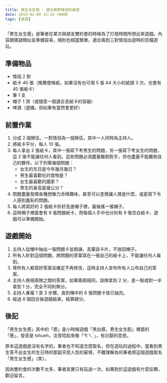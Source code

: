 ```yaml
---
title: 男生女生慼 - 適合兩對情侶的桌遊
date: 2019-02-09 15:14 +0800
tags: [桌遊]
---
```


「男生女生慼」是筆者在某次與朋友雙約會的時候為了打發時間所想出來遊戲。內容跟猜謎類似且準備容易，規則也相當簡單，適合兩到三對情侶出遊時的空檔遊玩。

<!-- more -->

## 準備物品

- 情侶 2 對
- 紙卡 40 張（推薦便條紙，如果沒有也可用 5 張 A4 大小的紙摺 3 次，也會有 40 張紙卡）
- 筆 1 支
- 帽子 1 頂（或隨意一個適合丟紙卡的容器）
- 啤酒（選備，但如果有當然會更好）

## 前置作業

1. 分成 2 個隊伍，一對情侶為一個隊伍，其中一人同時為主持人。
2. 將紙卡平分，每人 10 張。
3. 每人拿出 2 張紙卡，其中一張寫下考男生的問題，另一張寫下考女生的問題，這 2 張不能讓任何人看到。這些問題必須盡量難倒對手，但也盡量不能難倒自己的夥伴。以下列舉幾個問題：
   - 女生的生日是今年幾月幾日？
   - 男生最喜歡吃的食物是？
   - 女生最喜歡的國家？
   - 男生的身高是幾公分？
4. 問題盡量發揮各種想像力添增趣味，甚至可以塗鴉讓人猜是什麼，或是寫下令人感到羞恥的問題。
5. 每人將寫好的 2 張紙卡折好丟進帽子裡，最後搖一搖帽子。
6. 這時帽子裡面會有 8 張問題紙卡，而每個人手中也分別有 8 張空白紙卡，遊戲可以準備開始。

## 遊戲開始

1. 主持人從帽中抽出一張問題卡並朗誦，丟棄該卡片，不放回帽子。
2. 所有人針對這個問題，將問題的答案寫在一張自己的紙卡上，不能讓任何人看到。
3. 等所有人都寫好答案且確定不再修改，這時主持人宣布所有人公布自己的答案。
4. 主持人檢視兩隊之間的答案，如果兩兩相同，該隊拿到 2 分，差一點或對一半拿到 1 分，完全不同則無分。
5. 主持人重複 1 至 3 步驟，直到帽中的 8 張問題卡皆已抽完。
6. 經過 8 個回合後遊戲結束，結算總分。

## 後記

「男生女生慼」其中的「慼」是小時候遊戲「黑白慼，男生女生配」裡面的「慼」，發音是 tshueh，注音唸起來像「ㄘㄟˋ」，有討厭的意思。

原本這遊戲是沒有名字的，筆者也不知道怎麼取名，但在遊玩的過程中，當看到男生答不出女生的生日時的那副天怒人怨的窘境，不難理解為何筆者將這個遊戲取名「男生女生慼」（笑）。

因為雙約會的次數不太多，筆者其實只有玩過一次，如果對於這遊戲有什麼反饋，歡迎留言。
